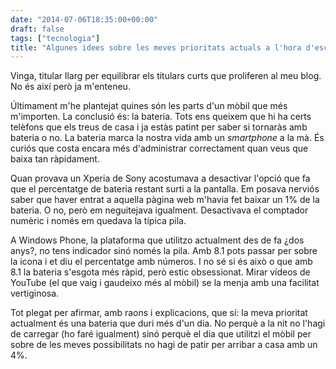 ```yaml
---
date: "2014-07-06T18:35:00+00:00"
draft: false
tags: ["tecnologia"]
title: "Algunes idees sobre les meves prioritats actuals a l'hora d'escollir un smartphone"
---
```

Vinga, titular llarg per equilibrar els titulars curts que proliferen al meu blog. No és així però ja m'enteneu.

Últimament m'he plantejat quines són les parts d'un mòbil que més m'importen. La conclusió és: la bateria. Tots ens queixem que hi ha certs telèfons que els treus de casa i ja estàs patint per saber si tornaràs amb bateria o no. La bateria marca la nostra vida amb un *smartphone* a la mà. És curiós que costa encara més d'administrar correctament quan veus que baixa tan ràpidament.

<!-- more -->

Quan provava un Xperia de Sony acostumava a desactivar l'opció que fa que el percentatge de bateria restant surti a la pantalla. Em posava nerviós saber que haver entrat a aquella pàgina web m'havia fet baixar un 1% de la bateria. O no, però em neguitejava igualment. Desactivava el comptador numèric i només em quedava la típica pila.

A Windows Phone, la plataforma que utilitzo actualment des de fa ¿dos anys?, no tens indicador sinó només la pila. Amb 8.1 pots passar per sobre la icona i et diu el percentatge amb números. I no sé si és això o que amb 8.1 la bateria s'esgota més ràpid, però estic obsessionat. Mirar vídeos de YouTube (el que vaig i gaudeixo més al mòbil) se la menja amb una facilitat vertiginosa.

Tot plegat per afirmar, amb raons i explicacions, que sí: la meva prioritat actualment és una bateria que duri més d'un dia. No perquè a la nit no l'hagi de carregar (ho faré igualment) sinó perquè el dia que utilitzi el mòbil per sobre de les meves possibilitats no hagi de patir per arribar a casa amb un 4%. 
